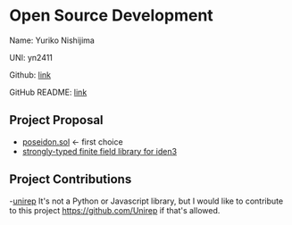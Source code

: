 # Open Source Development

Name: Yuriko Nishijima

UNI: yn2411

Github: [link](https://github.com/yuriko617)

GitHub README: [link](https://github.com/yuriko627/yuriko627.github.io/blob/main/README.md)


## Project Proposal
- [poseidon.sol](../projects/solidity/poseidon-sol.md) <- first choice
- [strongly-typed finite field library for iden3](../projects/typescript/strongly-typed-finite-field.md)

## Project Contributions
-[unirep](../projects/circom/unirep.md)
It's not a Python or Javascript library, but I would like to contribute to this project https://github.com/Unirep if that's allowed.
